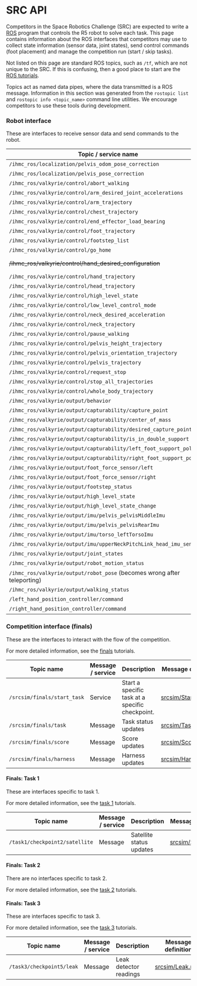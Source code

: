# SRC API

Competitors in the Space Robotics Challenge (SRC) are expected to write a
[ROS](http://ros.org) program that controls the R5 robot to solve each task.
This page contains information about the ROS interfaces that competitors may
use to collect state information (sensor data, joint states), send control
commands (foot placement) and manage the competition run (start / skip tasks).

Not listed on this page are standard ROS topics, such as `/tf`, which are not
unique to the SRC. If this is confusing, then a good place to start are the
[ROS tutorials](http://wiki.ros.org/ROS/Tutorials).

Topics act as named data pipes, where the data transmitted is a ROS message.
Information in this section was generated from the `rostopic list` and
`rostopic info <topic_name>` command line utilities. We encourage competitors
to use these tools during development.

### Robot interface

These are interfaces to receive sensor data and send commands to the robot.

Topic / service name | Message type
---------- | ------------
`/ihmc_ros/localization/pelvis_odom_pose_correction` | [nav_msgs/Odometry](http://docs.ros.org/api/nav_msgs/html/msg/Odometry.html)
`/ihmc_ros/localization/pelvis_pose_correction` | [geometry_msgs/PoseStamped](http://docs.ros.org/api/geometry_msgs/html/msg/PoseStamped.html)
`/ihmc_ros/valkyrie/control/abort_walking` | [ihmc_msgs/AbortWalkingRosMessage](https://github.com/ihmcrobotics/ihmc_ros_core/blob/develop/ihmc_msgs/msg/AbortWalkingRosMessage.msg)
`/ihmc_ros/valkyrie/control/arm_desired_joint_accelerations` | [ihmc_msgs/ArmDesiredAccelerationsRosMessage](https://github.com/ihmcrobotics/ihmc_ros_core/blob/develop/ihmc_msgs/msg/ArmDesiredAccelerationsRosMessage.msg)
`/ihmc_ros/valkyrie/control/arm_trajectory` | [ihmc_msgs/ArmTrajectoryRosMessage](https://github.com/ihmcrobotics/ihmc_ros_core/blob/develop/ihmc_msgs/msg/ArmTrajectoryRosMessage.msg)
`/ihmc_ros/valkyrie/control/chest_trajectory` | [ihmc_msgs/ChestTrajectoryRosMessage](https://github.com/ihmcrobotics/ihmc_ros_core/blob/develop/ihmc_msgs/msg/ChestTrajectoryRosMessage.msg)
`/ihmc_ros/valkyrie/control/end_effector_load_bearing` | [ihmc_msgs/EndEffectorLoadBearingRosMessage](https://github.com/ihmcrobotics/ihmc_ros_core/blob/develop/ihmc_msgs/msg/EndEffectorLoadBearingRosMessage.msg)
`/ihmc_ros/valkyrie/control/foot_trajectory` | [ihmc_msgs/FootTrajectoryRosMessage](https://github.com/ihmcrobotics/ihmc_ros_core/blob/develop/ihmc_msgs/msg/FootTrajectoryRosMessage.msg)
`/ihmc_ros/valkyrie/control/footstep_list` | [ihmc_msgs/FootstepDataListRosMessage](https://github.com/ihmcrobotics/ihmc_ros_core/blob/develop/ihmc_msgs/msg/FootstepDataListRosMessage.msg)
`/ihmc_ros/valkyrie/control/go_home` | [ihmc_msgs/GoHomeRosMessage](https://github.com/ihmcrobotics/ihmc_ros_core/blob/develop/ihmc_msgs/msg/GoHomeRosMessage.msg)
~~/ihmc_ros/valkyrie/control/hand_desired_configuration~~ | [~~ihmc_msgs/HandDesiredConfigurationRosMessage~~](https://github.com/ihmcrobotics/ihmc_ros_core/blob/develop/ihmc_msgs/msg/HandDesiredConfigurationRosMessage.msg), this topic is not in use
`/ihmc_ros/valkyrie/control/hand_trajectory` | [ihmc_msgs/HandTrajectoryRosMessage](https://github.com/ihmcrobotics/ihmc_ros_core/blob/develop/ihmc_msgs/msg/HandTrajectoryRosMessage.msg)
`/ihmc_ros/valkyrie/control/head_trajectory` | [ihmc_msgs/HeadTrajectoryRosMessage](https://github.com/ihmcrobotics/ihmc_ros_core/blob/develop/ihmc_msgs/msg/HeadTrajectoryRosMessage.msg)
`/ihmc_ros/valkyrie/control/high_level_state` | [ihmc_msgs/HighLevelStateRosMessage](https://github.com/ihmcrobotics/ihmc_ros_core/blob/develop/ihmc_msgs/msg/HighLevelStateRosMessage.msg)
`/ihmc_ros/valkyrie/control/low_level_control_mode` | [ihmc_valkyrie_ros/ValkyrieLowLevelControlModeRosMessage](https://github.com/ihmcrobotics/ihmc_valkyrie_ros/blob/develop/msg/ValkyrieLowLevelControlModeRosMessage.msg)
`/ihmc_ros/valkyrie/control/neck_desired_acceleration` | [ihmc_msgs/NeckDesiredAccelerationsRosMessage](https://github.com/ihmcrobotics/ihmc_ros_core/blob/develop/ihmc_msgs/msg/NeckDesiredAccelerationsRosMessage.msg)
`/ihmc_ros/valkyrie/control/neck_trajectory` | [ihmc_msgs/NeckTrajectoryRosMessage](https://github.com/ihmcrobotics/ihmc_ros_core/blob/develop/ihmc_msgs/msg/NeckTrajectoryRosMessage.msg)
`/ihmc_ros/valkyrie/control/pause_walking` | [ihmc_msgs/PauseWalkingRosMessage](https://github.com/ihmcrobotics/ihmc_ros_core/blob/develop/ihmc_msgs/msg/PauseWalkingRosMessage.msg)
`/ihmc_ros/valkyrie/control/pelvis_height_trajectory` | [ihmc_msgs/PelvisHeightTrajectoryRosMessage](https://github.com/ihmcrobotics/ihmc_ros_core/blob/develop/ihmc_msgs/msg/PelvisHeightTrajectoryRosMessage.msg)
`/ihmc_ros/valkyrie/control/pelvis_orientation_trajectory` | [ihmc_msgs/PelvisOrientationTrajectoryRosMessage](https://github.com/ihmcrobotics/ihmc_ros_core/blob/develop/ihmc_msgs/msg/PelvisOrientationTrajectoryRosMessage.msg)
`/ihmc_ros/valkyrie/control/pelvis_trajectory` | [ihmc_msgs/PelvisTrajectoryRosMessage](https://github.com/ihmcrobotics/ihmc_ros_core/blob/develop/ihmc_msgs/msg/PelvisTrajectoryRosMessage.msg)
`/ihmc_ros/valkyrie/control/request_stop` | [std_msgs/Empty](http://docs.ros.org/api/std_msgs/html/msg/Empty.html)
`/ihmc_ros/valkyrie/control/stop_all_trajectories` | [ihmc_msgs/StopAllTrajectoryRosMessage](https://github.com/ihmcrobotics/ihmc_ros_core/blob/develop/ihmc_msgs/msg/StopAllTrajectoryRosMessage.msg)
`/ihmc_ros/valkyrie/control/whole_body_trajectory` | [ihmc_msgs/WholeBodyTrajectoryRosMessage](https://github.com/ihmcrobotics/ihmc_ros_core/blob/develop/ihmc_msgs/msg/WholeBodyTrajectoryRosMessage.msg)
`/ihmc_ros/valkyrie/output/behavior` | [std_msgs/Int32](http://docs.ros.org/api/std_msgs/html/msg/Int32.html)
`/ihmc_ros/valkyrie/output/capturability/capture_point` | [ihmc_msgs/Point2dRosMessage](https://github.com/ihmcrobotics/ihmc_ros_core/blob/develop/ihmc_msgs/msg/Point2dRosMessage.msg)
`/ihmc_ros/valkyrie/output/capturability/center_of_mass` | [geometry_msgs/Point32](http://docs.ros.org/api/geometry_msgs/html/msg/Point32.html)
`/ihmc_ros/valkyrie/output/capturability/desired_capture_point` | [ihmc_msgs/Point2dRosMessage](https://github.com/ihmcrobotics/ihmc_ros_core/blob/develop/ihmc_msgs/msg/Point2dRosMessage.msg)
`/ihmc_ros/valkyrie/output/capturability/is_in_double_support` | [std_msgs/Bool](http://docs.ros.org/api/std_msgs/html/msg/Bool.html)
`/ihmc_ros/valkyrie/output/capturability/left_foot_support_polygon` | [ihmc_msgs/SupportPolygonRosMessage](https://github.com/ihmcrobotics/ihmc_ros_core/blob/develop/ihmc_msgs/msg/SupportPolygonRosMessage.msg)
`/ihmc_ros/valkyrie/output/capturability/right_foot_support_polygon` | [ihmc_msgs/SupportPolygonRosMessage](https://github.com/ihmcrobotics/ihmc_ros_core/blob/develop/ihmc_msgs/msg/SupportPolygonRosMessage.msg)
`/ihmc_ros/valkyrie/output/foot_force_sensor/left` | [geometry_msgs/WrenchStamped](http://docs.ros.org/api/geometry_msgs/html/msg/WrenchStamped.html)
`/ihmc_ros/valkyrie/output/foot_force_sensor/right` | [geometry_msgs/WrenchStamped](http://docs.ros.org/api/geometry_msgs/html/msg/WrenchStamped.html)
`/ihmc_ros/valkyrie/output/footstep_status` | [ihmc_msgs/FootstepStatusRosMessage](https://github.com/ihmcrobotics/ihmc_ros_core/blob/develop/ihmc_msgs/msg/FootstepStatusRosMessage.msg)
`/ihmc_ros/valkyrie/output/high_level_state` | [ihmc_msgs/HighLevelStateRosMessage](https://github.com/ihmcrobotics/ihmc_ros_core/blob/develop/ihmc_msgs/msg/HighLevelStateRosMessage.msg)
`/ihmc_ros/valkyrie/output/high_level_state_change` | [ihmc_msgs/HighLevelStateChangeStatusRosMessage](https://github.com/ihmcrobotics/ihmc_ros_core/blob/develop/ihmc_msgs/msg/HighLevelStateChangeStatusRosMessage.msg)
`/ihmc_ros/valkyrie/output/imu/pelvis_pelvisMiddleImu` | [sensor_msgs/Imu](http://docs.ros.org/api/sensor_msgs/html/msg/Imu.html)
`/ihmc_ros/valkyrie/output/imu/pelvis_pelvisRearImu` | [sensor_msgs/Imu](http://docs.ros.org/api/sensor_msgs/html/msg/Imu.html)
`/ihmc_ros/valkyrie/output/imu/torso_leftTorsoImu` | [sensor_msgs/Imu](http://docs.ros.org/api/sensor_msgs/html/msg/Imu.html)
`/ihmc_ros/valkyrie/output/imu/upperNeckPitchLink_head_imu_sensor` | [sensor_msgs/Imu](http://docs.ros.org/api/sensor_msgs/html/msg/Imu.html)
`/ihmc_ros/valkyrie/output/joint_states` | [sensor_msgs/JointState](http://docs.ros.org/api/sensor_msgs/html/msg/JointState.html)
`/ihmc_ros/valkyrie/output/robot_motion_status` | [std_msgs/String](http://docs.ros.org/api/std_msgs/html/msg/String.html)
`/ihmc_ros/valkyrie/output/robot_pose` (becomes wrong after teleporting) | [nav_msgs/Odometry](http://docs.ros.org/api/nav_msgs/html/msg/Odometry.html)
`/ihmc_ros/valkyrie/output/walking_status` | [ihmc_msgs/WalkingStatusRosMessage](https://github.com/ihmcrobotics/ihmc_ros_core/blob/develop/ihmc_msgs/msg/WalkingStatusRosMessage.msg)
`/left_hand_position_controller/command` | [std_msgs/Float64MultiArray](http://docs.ros.org/api/std_msgs/html/msg/Float64MultiArray.html)
`/right_hand_position_controller/command` | [std_msgs/Float64MultiArray](http://docs.ros.org/api/std_msgs/html/msg/Float64MultiArray.html)

### Competition interface (finals)

These are the interfaces to interact with the flow of the competition.

For more detailed information, see the [finals](https://bitbucket.org/osrf/srcsim/wiki/finals) tutorials.

Topic name | Message / service | Description | Message definition
---------- | ----------------- | ----------- | ----------------
`/srcsim/finals/start_task` | Service | Start a specific task at a specific checkpoint. | [srcsim/StartTask.srv](https://bitbucket.org/osrf/srcsim/raw/default/srv/StartTask.srv)
`/srcsim/finals/task` | Message | Task status updates | [srcsim/Task.msg](https://bitbucket.org/osrf/srcsim/raw/default/msg/Task.msg)
`/srcsim/finals/score` | Message | Score updates | [srcsim/Score.msg](https://bitbucket.org/osrf/srcsim/raw/default/msg/Score.msg)
`/srcsim/finals/harness` | Message | Harness updates | [srcsim/Harness.msg](https://bitbucket.org/osrf/srcsim/raw/default/msg/Harness.msg)

#### Finals: Task 1

These are interfaces specific to task 1.

For more detailed information, see the [task 1](https://bitbucket.org/osrf/srcsim/wiki/finals_task1) tutorials.

Topic name | Message / service | Description | Message definition
---------- | ----------------- | ----------- | ----------------
`/task1/checkpoint2/satellite` | Message | Satellite status updates | [srcsim/Satellite.msg](https://bitbucket.org/osrf/srcsim/raw/default/msg/Satellite.msg)


#### Finals: Task 2

There are no interfaces specific to task 2.

For more detailed information, see the [task 2](https://bitbucket.org/osrf/srcsim/wiki/finals_task2) tutorials.

#### Finals: Task 3

These are interfaces specific to task 3.

For more detailed information, see the [task 3](https://bitbucket.org/osrf/srcsim/wiki/finals_task3) tutorials.

Topic name | Message / service | Description | Message definition
---------- | ----------------- | ----------- | ----------------
`/task3/checkpoint5/leak` | Message | Leak detector readings | [srcsim/Leak.msg](https://bitbucket.org/osrf/srcsim/raw/default/msg/Leak.msg)
